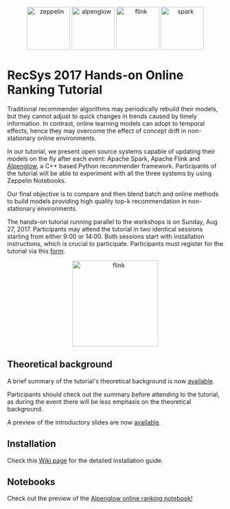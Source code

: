 <p align="center">
  <img src="https://zeppelin.apache.org/assets/themes/zeppelin/img/zeppelin_classic_logo.png" height=100 alt="zeppelin"/>
  <img src="https://github.com/rpalovics/Alpenglow/blob/master/misc/alpenglow.png?raw=true" height=100 alt="alpenglow"/>
  <img src="https://flink.apache.org/img/logo/png/1000/flink_squirrel_1000.png" height=100 alt="flink"/>
  <img src="https://bol.nobleprog.com/sites/hitramx/files/styles/medium/public/category_image/cursos-de-apache-spark-mllib-en-mexico.png?itok=xAuUvMg3" height=100 alt="spark"/>
</p>

# RecSys 2017 Hands-on Online Ranking Tutorial

Traditional recommender algorithms may periodically rebuild their models, but they cannot adjust to quick changes in trends caused by timely information.
In contrast, online learning models can adopt to temporal effects, hence they may overcome the effect of concept drift in non-stationary online environments.

In our tutorial, we present open source systems capable of updating their models on the fly after each event: Apache Spark, Apache Flink and [Alpenglow](https://github.com/rpalovics/Alpenglow), a C++ based Python recommender framework.
Participants of the tutorial will be able to experiment with all the three systems by using Zeppelin Notebooks.

Our final objective is to compare and then blend batch and online methods to build models providing high quality top-k recommendation in non-stationary environments.

The hands-on tutorial running parallel to the workshops is on Sunday, Aug 27, 2017.
Participants may attend the tutorial in two identical sessions starting from either 9:00 or 14:00.
Both sessions start with installation instructions, which is crucial to participate.
Participants must register for the tutorial via this [form](https://goo.gl/forms/LcXCjr5mByWx1QUA2).

<p align="center">
  <img src="https://github.com/rpalovics/recsys-2017-online-learning-tutorial/blob/master/figs/online%20reco.png?raw=true" height=200 alt="flink"/>
</p>

## Theoretical background

A brief summary of the tutorial's theoretical background is now [available](https://github.com/rpalovics/recsys-2017-online-learning-tutorial/raw/master/docs/summary.pdf).

Participants should check out the summary before attending to the tutorial, as during the event there will be less emphasis on the theoretical background.

A preview of the introductory slides are now [available](https://github.com/rpalovics/recsys-2017-online-learning-tutorial/raw/master/docs/intro.pdf).

## Installation

Check this [Wiki page](https://github.com/rpalovics/recsys-2017-online-learning-tutorial/wiki/Zeppelin-installation-guide) for the detailed installation guide.

## Notebooks

Check out the preview of the [Alpenglow online ranking notebook!](https://www.zepl.com/viewer/notebooks/bm90ZTovL3JwYWxvdmljcy9kZDlmMzExNGUyYTA0ZDI5ODQ3MThiMTViNjllNzNlMi9ub3RlLmpzb24)
